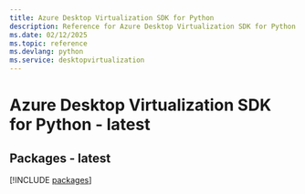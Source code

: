 ```yaml
---
title: Azure Desktop Virtualization SDK for Python
description: Reference for Azure Desktop Virtualization SDK for Python
ms.date: 02/12/2025
ms.topic: reference
ms.devlang: python
ms.service: desktopvirtualization
---
```

# Azure Desktop Virtualization SDK for Python - latest
## Packages - latest
[!INCLUDE [packages](desktop-virtualization-index.md)]
